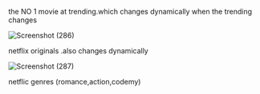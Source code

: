 the NO 1 movie at trending.which changes dynamically when the  trending changes

![Screenshot (286)](https://user-images.githubusercontent.com/81908636/123581294-36bb3880-d7f9-11eb-9f3c-c4c9372604c5.png)

netflix originals .also changes dynamically 


![Screenshot (287)](https://user-images.githubusercontent.com/81908636/123581404-797d1080-d7f9-11eb-9955-82467c9afc43.png)

netflic genres (romance,action,codemy)



